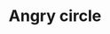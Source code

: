 ---
title: Angry circle
tags: ["angry", "circle", "emotion", "feeling", "anger", "frustration", "irritation", "frown"]
icon: angry-circle
svg: '<svg xmlns="http://www.w3.org/2000/svg" width="24" height="24" fill="none" viewBox="0 0 24 24" stroke-width="1.5" stroke-linecap="round" stroke-linejoin="round" stroke="currentColor"><circle cx="12" cy="12" r="9"/><path d="M9 16c.85-.63 1.885-1 3-1s2.15.37 3 1M8 8l3 1.5m2 0L16 8m-6.5 2.5V10m5 .5V10"/></svg>'
---